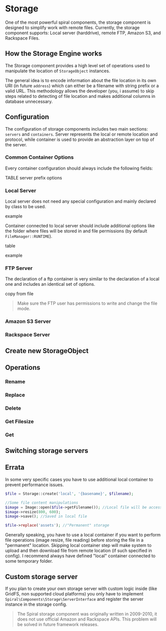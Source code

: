 # Storage
One of the most powerful spiral components, the storage component is designed to simplify work with remote files. Currently, the storage component supports:
Local server (harddrive), remote FTP, Amazon S3, and Rackspace Files.

## How the Storage Engine works
The Storage component provides a high level set of operations used to manipulate the location of `StorageObject` instances.

The general idea is to encode information about the file location in its own URI (in future `address`) which can either be a filename with string prefix or a valid URL. This methodology allows the developer (you, i assume) to skip steps related to detecting of file location and makes additional
columns in database unnecessary.

## Configuration
The configuration of storage components includes two main sections: `servers` and `containers`. Server represents the local or remote location and protocol, while container is used to provide an abstraction layer on top of the server.

### Common Container Options
Every container configuration should always include the following fields:

TABLE
server
prefix
options


### Local Server
Local server does not need any special configuration and mainly declared by class to be used.

example

Container connected to local server should include additional options like the folder where files will be stored in and file permissions (by default `FileManager::RUNTIME`).

table

example

### FTP Server

The declaration of a ftp container is very similar to the declaration of a local one and includes an identical set of options.

copy from file 

> Make sure the FTP user has permissions to write and change the file mode.

### Amazon S3 Server

### Rackspace Server


## Create new StorageObject

## Operations

### Rename

### Replace

### Delete

### Get Filesize

### Get

## Switching storage servers


## Errata
In some very specific cases you have to use additional local container to prevent performance issues. 

```php
$file = Storage::create('local', '{basename}', $filename);

//Some file content manipulations
$image = Image::open($file->getFilename()); //Local file will be accessed
$image->resize(800, 600);
$image->save(); //Saved in local file

$file->replace('assets'); //"Permanent" storage
```

Generally speaking, you have to use a local container if you want to perform file operations (image resize, file reading) before storing the file in a "permanent" location. Skipping local container step will make system to upload and then download file from remote location (if such specified in config). I recommend always have defined "local" container connected to some temporary folder.

## Custom storage server
If you plan to create your own storage server with custom logic inside (like GridFS, non supported cloud platforms) you only have to implement `Spiral\Components\Storage\ServerInterface` and register the server instance in the storage config.

> The Spiral storage component was originally written in 2009-2010, it does not use official Amazon and Rackspace APIs. This problem will be solved in future framework releases. 
